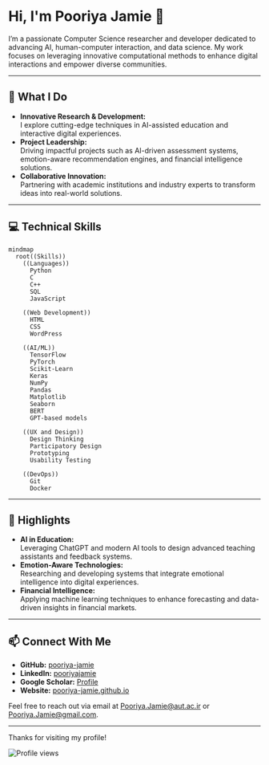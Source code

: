 # Hi, I'm Pooriya Jamie 👋

I’m a passionate Computer Science researcher and developer dedicated to advancing AI, human-computer interaction, and data science. My work focuses on leveraging innovative computational methods to enhance digital interactions and empower diverse communities.

---

## 🚀 What I Do

- **Innovative Research & Development:**  
  I explore cutting-edge techniques in AI-assisted education and interactive digital experiences.
- **Project Leadership:**  
  Driving impactful projects such as AI-driven assessment systems, emotion-aware recommendation engines, and financial intelligence solutions.
- **Collaborative Innovation:**  
  Partnering with academic institutions and industry experts to transform ideas into real-world solutions.

---

## 💻 Technical Skills

```mermaid
mindmap
  root((Skills))
    ((Languages))
      Python
      C
      C++
      SQL
      JavaScript

    ((Web Development))
      HTML
      CSS
      WordPress

    ((AI/ML))
      TensorFlow
      PyTorch
      Scikit-Learn
      Keras
      NumPy
      Pandas
      Matplotlib
      Seaborn
      BERT
      GPT-based models

    ((UX and Design))
      Design Thinking
      Participatory Design
      Prototyping
      Usability Testing

    ((DevOps))
      Git
      Docker
```
---

## 🌟 Highlights

- **AI in Education:**  
  Leveraging ChatGPT and modern AI tools to design advanced teaching assistants and feedback systems.
- **Emotion-Aware Technologies:**  
  Researching and developing systems that integrate emotional intelligence into digital experiences.
- **Financial Intelligence:**  
  Applying machine learning techniques to enhance forecasting and data-driven insights in financial markets.

---

## 📫 Connect With Me

- **GitHub:** [pooriya-jamie](https://github.com/pooriya-jamie)
- **LinkedIn:** [pooriyajamie](https://www.linkedin.com/in/pooriyajamie/)
- **Google Scholar:** [Profile](https://scholar.google.com/citations?user=NolFxk8AAAAJ&hl=en)
- **Website:** [pooriya-jamie.github.io](https://pooriya-jamie.github.io/)

Feel free to reach out via email at [Pooriya.Jamie@aut.ac.ir](mailto:Pooriya.Jamie@aut.ac.ir) or [Pooriya.Jamie@gmail.com](mailto:Pooriya.Jamie@gmail.com).

---

Thanks for visiting my profile!

![Profile views](https://komarev.com/ghpvc/?username=pooriya-jamie)
